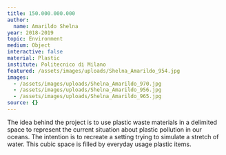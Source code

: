 ```yaml
---
title: 150.000.000.000
author:
  name: Amarildo Shelna
year: 2018-2019
topic: Environment
medium: Object
interactive: false
material: Plastic
institute: Politecnico di Milano
featured: /assets/images/uploads/Shelna_Amarildo_954.jpg
images:
  - /assets/images/uploads/Shelna_Amarildo_970.jpg
  - /assets/images/uploads/Shelna_Amarildo_956.jpg
  - /assets/images/uploads/Shelna_Amarildo_965.jpg
source: {}
---
```

The idea behind the project is to use plastic waste materials in a delimited space to represent the current situation about plastic pollution in our oceans. The intention is to recreate a setting trying to simulate a stretch of water. This cubic space is filled by everyday usage plastic items. 
